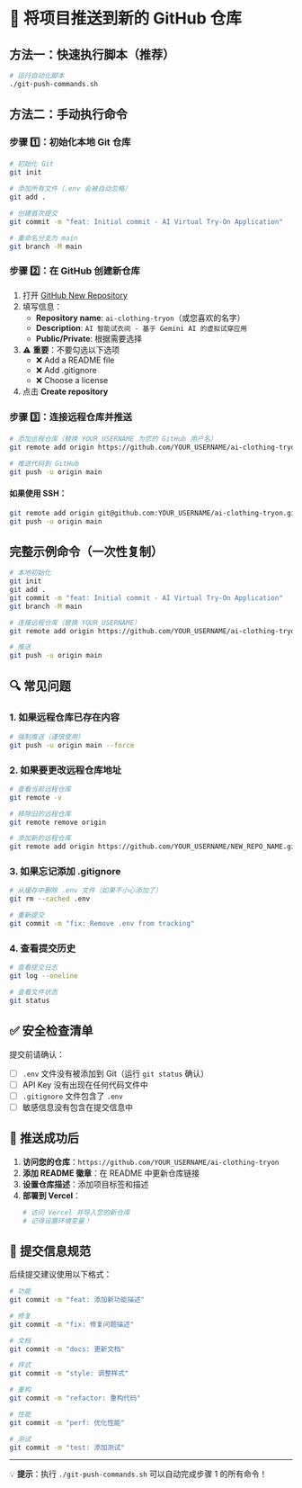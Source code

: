 # 🚀 将项目推送到新的 GitHub 仓库

## 方法一：快速执行脚本（推荐）

```bash
# 运行自动化脚本
./git-push-commands.sh
```

## 方法二：手动执行命令

### 步骤 1️⃣：初始化本地 Git 仓库

```bash
# 初始化 Git
git init

# 添加所有文件（.env 会被自动忽略）
git add .

# 创建首次提交
git commit -m "feat: Initial commit - AI Virtual Try-On Application"

# 重命名分支为 main
git branch -M main
```

### 步骤 2️⃣：在 GitHub 创建新仓库

1. 打开 [GitHub New Repository](https://github.com/new)
2. 填写信息：
   - **Repository name**: `ai-clothing-tryon`（或您喜欢的名字）
   - **Description**: `AI 智能试衣间 - 基于 Gemini AI 的虚拟试穿应用`
   - **Public/Private**: 根据需要选择
3. ⚠️ **重要**：不要勾选以下选项
   - ❌ Add a README file
   - ❌ Add .gitignore  
   - ❌ Choose a license
4. 点击 **Create repository**

### 步骤 3️⃣：连接远程仓库并推送

```bash
# 添加远程仓库（替换 YOUR_USERNAME 为您的 GitHub 用户名）
git remote add origin https://github.com/YOUR_USERNAME/ai-clothing-tryon.git

# 推送代码到 GitHub
git push -u origin main
```

#### 如果使用 SSH：
```bash
git remote add origin git@github.com:YOUR_USERNAME/ai-clothing-tryon.git
git push -u origin main
```

## 完整示例命令（一次性复制）

```bash
# 本地初始化
git init
git add .
git commit -m "feat: Initial commit - AI Virtual Try-On Application"
git branch -M main

# 连接远程仓库（替换 YOUR_USERNAME）
git remote add origin https://github.com/YOUR_USERNAME/ai-clothing-tryon.git

# 推送
git push -u origin main
```

## 🔍 常见问题

### 1. 如果远程仓库已存在内容

```bash
# 强制推送（谨慎使用）
git push -u origin main --force
```

### 2. 如果要更改远程仓库地址

```bash
# 查看当前远程仓库
git remote -v

# 移除旧的远程仓库
git remote remove origin

# 添加新的远程仓库
git remote add origin https://github.com/YOUR_USERNAME/NEW_REPO_NAME.git
```

### 3. 如果忘记添加 .gitignore

```bash
# 从缓存中删除 .env 文件（如果不小心添加了）
git rm --cached .env

# 重新提交
git commit -m "fix: Remove .env from tracking"
```

### 4. 查看提交历史

```bash
# 查看提交日志
git log --oneline

# 查看文件状态
git status
```

## ✅ 安全检查清单

提交前请确认：

- [ ] `.env` 文件没有被添加到 Git（运行 `git status` 确认）
- [ ] API Key 没有出现在任何代码文件中
- [ ] `.gitignore` 文件包含了 `.env`
- [ ] 敏感信息没有包含在提交信息中

## 🎉 推送成功后

1. **访问您的仓库**：`https://github.com/YOUR_USERNAME/ai-clothing-tryon`
2. **添加 README 徽章**：在 README 中更新仓库链接
3. **设置仓库描述**：添加项目标签和描述
4. **部署到 Vercel**：
   ```bash
   # 访问 Vercel 并导入您的新仓库
   # 记得设置环境变量！
   ```

## 📝 提交信息规范

后续提交建议使用以下格式：

```bash
# 功能
git commit -m "feat: 添加新功能描述"

# 修复
git commit -m "fix: 修复问题描述"

# 文档
git commit -m "docs: 更新文档"

# 样式
git commit -m "style: 调整样式"

# 重构
git commit -m "refactor: 重构代码"

# 性能
git commit -m "perf: 优化性能"

# 测试
git commit -m "test: 添加测试"
```

---

💡 **提示**：执行 `./git-push-commands.sh` 可以自动完成步骤 1 的所有命令！
